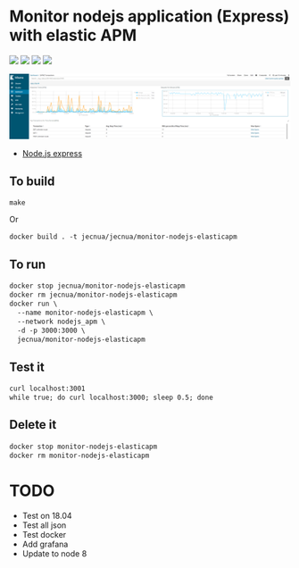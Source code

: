 # Monitor nodejs application (Express) with elastic APM

[![](https://images.microbadger.com/badges/image/jecnua/monitor-nodejs-elasticapm.svg)](https://microbadger.com/images/jecnua/monitor-nodejs-elasticapm "Get your own image badge on microbadger.com")
[![](https://images.microbadger.com/badges/version/jecnua/monitor-nodejs-elasticapm.svg)](https://microbadger.com/images/jecnua/monitor-nodejs-elasticapm "Get your own version badge on microbadger.com")
[![](https://images.microbadger.com/badges/commit/jecnua/monitor-nodejs-elasticapm.svg)](https://microbadger.com/images/jecnua/monitor-nodejs-elasticapm "Get your own commit badge on microbadger.com")
[![](https://images.microbadger.com/badges/license/jecnua/monitor-nodejs-elasticapm.svg)](https://microbadger.com/images/jecnua/monitor-nodejs-elasticapm "Get your own license badge on microbadger.com")

![Dashboard](images/kibana_dash.png)

- [Node.js express](https://www.elastic.co/guide/en/apm/agent/nodejs/current/express.html)

## To build

    make

Or

    docker build . -t jecnua/jecnua/monitor-nodejs-elasticapm

## To run

    docker stop jecnua/monitor-nodejs-elasticapm
    docker rm jecnua/monitor-nodejs-elasticapm
    docker run \
      --name monitor-nodejs-elasticapm \
      --network nodejs_apm \
      -d -p 3000:3000 \
      jecnua/monitor-nodejs-elasticapm

## Test it

    curl localhost:3001
    while true; do curl localhost:3000; sleep 0.5; done

## Delete it

    docker stop monitor-nodejs-elasticapm
    docker rm monitor-nodejs-elasticapm

# TODO

- Test on 18.04
- Test all json
- Test docker
- Add grafana
- Update to node 8
